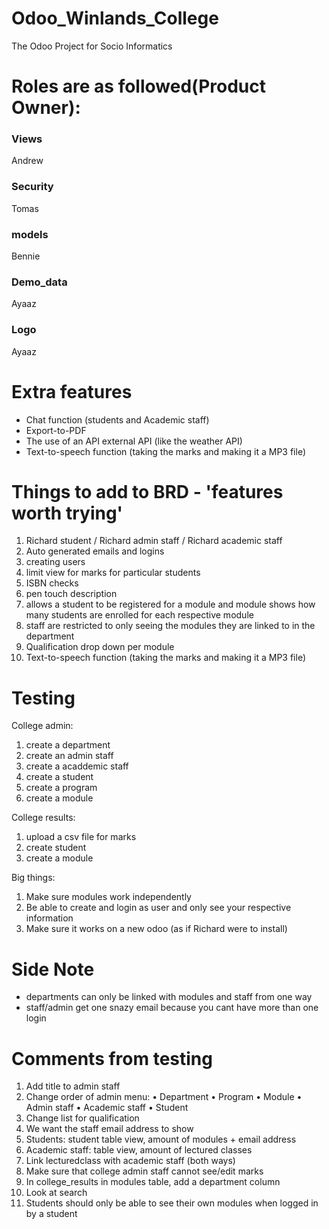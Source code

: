 # Odoo_Winlands_College
The Odoo Project for Socio Informatics
# Roles are as followed(Product Owner):
### Views
Andrew
### Security
Tomas
### models
Bennie
### Demo_data
Ayaaz
### Logo
Ayaaz


# Extra features
* Chat function (students and Academic staff)
* Export-to-PDF
* The use of an API external API (like the weather API)
* Text-to-speech function (taking the marks and making it a MP3 file)

# Things to add to BRD - 'features worth trying'
1.	Richard student / Richard admin staff / Richard academic staff 
2.	Auto generated emails and logins 
3.	creating users
4.	limit view for marks for particular students 
5.	ISBN checks 
6.	pen touch description 
7.	allows a student to be registered for a module and module shows how many students are enrolled for each respective module 
8.	staff are restricted to only seeing the modules they are linked to in the department 
9.	Qualification drop down per module 
10.	Text-to-speech function (taking the marks and making it a MP3 file)

# Testing
College admin:
1. create a department 
2. create an admin staff 
3. create a acaddemic staff 
4. create a student 
5. create a program 
6. create a module 

College results:
1. upload a csv file for marks 
2. create student
3. create a module 

Big things:
1. Make sure modules work independently 
2. Be able to create and login as user and only see your respective information
3. Make sure it works on a new odoo (as if Richard were to install)

# Side Note
- departments can only be linked with modules and staff from one way 
- staff/admin get one snazy email because you cant have more than one login

# Comments from testing 
1.	Add title to admin staff
2.	Change order of admin menu: 
  •	Department 
  •	Program 
  •	Module 
  •	Admin staff 
  •	Academic staff 
  •	Student 
3.	Change list for qualification 
4.	We want the staff email address to show 
5.	Students: student table view, amount of modules + email address 
6.	Academic staff: table view, amount of lectured classes 
7.	Link lecturedclass with academic staff (both ways)
8.	Make sure that college admin staff cannot see/edit marks 
9.	In college_results in modules table, add a department column 
10.	Look at search 
11.	Students should only be able to see their own modules when logged in by a student 

